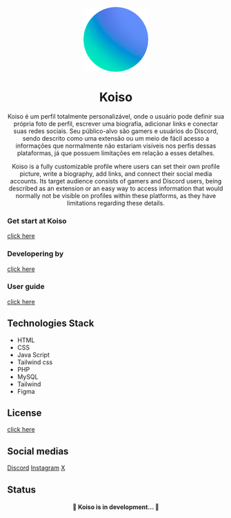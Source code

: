 <div align="center">
  <img src="assets/img/koiso-logo.png" width="150">
</div>

<h1 align="center">Koiso</h1>

<p align="center">Koiso é um perfil totalmente personalizável, onde o usuário pode definir sua própria foto de perfil, escrever uma biografia, adicionar links e conectar suas redes sociais. Seu público-alvo são gamers e usuários do Discord, sendo descrito como uma extensão ou um meio de fácil acesso a informações que normalmente não estariam visíveis nos perfis dessas plataformas, já que possuem limitações em relação a esses detalhes.</p>

<p align="center">Koiso is a fully customizable profile where users can set their own profile picture, write a biography, add links, and connect their social media accounts. Its target audience consists of gamers and Discord users, being described as an extension or an easy way to access information that would normally not be visible on profiles within these platforms, as they have limitations regarding these details.</p>

### Get start at Koiso 
[click here]()

### Developering by 
[click here]()

### User guide 
[click here]()

</p>
</p>

## Technologies Stack 
- HTML
- CSS
- Java Script
- Tailwind css
- PHP
- MySQL
- Tailwind
- Figma

</p>
</p>

## License 
[click here](./LICENSE)

</p>
</p>

## Social medias
[Discord]()
[Instagram]()
[X]()


</p>
</p>

## Status 

<h4 align="center"> 
	🚧  Koiso is in development...  🚧
</h4>
